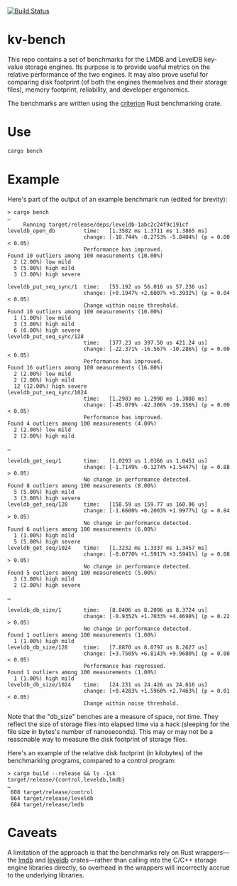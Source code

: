 [![Build Status](https://travis-ci.org/mykmelez/kv-bench.svg?branch=master)](https://travis-ci.org/mykmelez/kv-bench)

# kv-bench

This repo contains a set of benchmarks for the LMDB and LevelDB key-value storage engines.  Its purpose is to provide useful metrics on the relative performance of the two engines.  It may also prove useful for comparing disk footprint (of both the engines themselves and their storage files), memory footprint, reliability, and developer ergonomics.

The benchmarks are written using the [criterion](https://docs.rs/criterion) Rust benchmarking crate.

# Use

```sh
cargo bench
```

# Example

Here's part of the output of an example benchmark run (edited for brevity):

```
> cargo bench
…
     Running target/release/deps/leveldb-1abc2c24f9c191cf
leveldb_open_db         time:   [1.3582 ms 1.3711 ms 1.3865 ms]
                        change: [-10.744% -8.2753% -5.8404%] (p = 0.00 < 0.05)
                        Performance has improved.
Found 10 outliers among 100 measurements (10.00%)
  2 (2.00%) low mild
  5 (5.00%) high mild
  3 (3.00%) high severe

leveldb_put_seq_sync/1  time:   [55.192 us 56.010 us 57.236 us]
                        change: [+0.1947% +2.6007% +5.3932%] (p = 0.04 < 0.05)
                        Change within noise threshold.
Found 10 outliers among 100 measurements (10.00%)
  1 (1.00%) low mild
  3 (3.00%) high mild
  6 (6.00%) high severe
leveldb_put_seq_sync/128
                        time:   [377.23 us 397.50 us 421.24 us]
                        change: [-22.371% -16.567% -10.286%] (p = 0.00 < 0.05)
                        Performance has improved.
Found 16 outliers among 100 measurements (16.00%)
  2 (2.00%) low mild
  2 (2.00%) high mild
  12 (12.00%) high severe
leveldb_put_seq_sync/1024
                        time:   [1.2903 ms 1.2990 ms 1.3088 ms]
                        change: [-45.079% -42.306% -39.356%] (p = 0.00 < 0.05)
                        Performance has improved.
Found 4 outliers among 100 measurements (4.00%)
  2 (2.00%) low mild
  2 (2.00%) high mild

…

leveldb_get_seq/1       time:   [1.0293 us 1.0366 us 1.0451 us]
                        change: [-1.7149% -0.1274% +1.5447%] (p = 0.88 > 0.05)
                        No change in performance detected.
Found 8 outliers among 100 measurements (8.00%)
  5 (5.00%) high mild
  3 (3.00%) high severe
leveldb_get_seq/128     time:   [158.59 us 159.77 us 160.96 us]
                        change: [-1.6600% +0.2003% +1.9977%] (p = 0.84 > 0.05)
                        No change in performance detected.
Found 6 outliers among 100 measurements (6.00%)
  1 (1.00%) high mild
  5 (5.00%) high severe
leveldb_get_seq/1024    time:   [1.3232 ms 1.3337 ms 1.3457 ms]
                        change: [-0.0770% +1.5917% +3.5941%] (p = 0.08 > 0.05)
                        No change in performance detected.
Found 5 outliers among 100 measurements (5.00%)
  3 (3.00%) high mild
  2 (2.00%) high severe

…

leveldb_db_size/1       time:   [8.0406 us 8.2096 us 8.3724 us]
                        change: [-0.9352% +1.7033% +4.4698%] (p = 0.22 > 0.05)
                        No change in performance detected.
Found 1 outliers among 100 measurements (1.00%)
  1 (1.00%) high mild
leveldb_db_size/128     time:   [7.8870 us 8.0797 us 8.2627 us]
                        change: [+3.7505% +6.8143% +9.9680%] (p = 0.00 < 0.05)
                        Performance has regressed.
Found 1 outliers among 100 measurements (1.00%)
  1 (1.00%) high mild
leveldb_db_size/1024    time:   [24.231 us 24.426 us 24.616 us]
                        change: [+0.4283% +1.5960% +2.7463%] (p = 0.01 < 0.05)
                        Change within noise threshold.

```

Note that the "db_size" benches are a measure of space, not time.  They reflect the size of storage files into elapsed time via a hack (sleeping for the file size in bytes's number of nanoseconds).  This may or may not be a reasonable way to measure the disk footprint of storage files.

Here's an example of the relative disk footprint (in kilobytes) of the benchmarking programs, compared to a control program:

```
> cargo build --release && ls -1sk target/release/{control,leveldb,lmdb}
…
 608 target/release/control
 864 target/release/leveldb
 684 target/release/lmdb
```

# Caveats

A limitation of the approach is that the benchmarks rely on Rust wrappers—the [lmdb](https://github.com/danburkert/lmdb-rs) and [leveldb](https://crates.io/crates/leveldb) crates—rather than calling into the C/C++ storage engine libraries directly, so overhead in the wrappers will incorrectly accrue to the underlying libraries.
